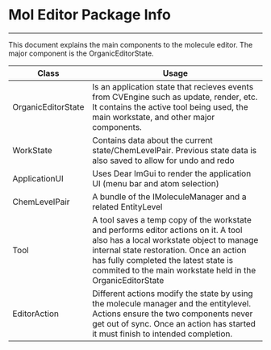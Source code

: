 # Mol Editor Package Info
___

This document explains the main components to the molecule editor. The major component is the OrganicEditorState. 


| Class              | Usage                                                                                                                                                                                                                                                                            |
|--------------------|----------------------------------------------------------------------------------------------------------------------------------------------------------------------------------------------------------------------------------------------------------------------------------|
| OrganicEditorState | Is an application state that recieves events from CVEngine such as update, render, etc. It contains the active tool being used, the main workstate, and other major components.                                                                                                  |
| WorkState          | Contains data about the current state/ChemLevelPair. Previous state data is also saved to allow for undo and redo                                                                                                                                                                |
| ApplicationUI      | Uses Dear ImGui to render the application UI (menu bar and atom selection)                                                                                                                                                                                                       |
| ChemLevelPair      | A bundle of the IMoleculeManager and a related EntityLevel                                                                                                                                                                                                                       |
| Tool               | A tool saves a temp copy of the workstate and performs editor actions on it. A tool also has a local workstate object to manage internal state restoration. Once an action has fully completed the latest state is commited to the main workstate held in the OrganicEditorState |
| EditorAction       | Different actions modify the state by using the molecule manager and the entitylevel. Actions ensure the two components never get out of sync. Once an action has started it must finish to intended completion.                                                                 |